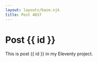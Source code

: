```yaml
---
layout: layouts/base.njk
title: Post 4037
---
```


# Post {{ id }}

This is post {{ id }} in my Eleventy project.
